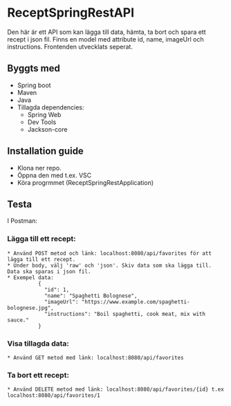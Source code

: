 # ReceptSpringRestAPI
Den här är ett API som kan lägga till data, hämta, ta bort och spara ett recept i json fil. Finns en model med attribute id, name, imageUrl och instructions. Frontenden utvecklats seperat.

## Byggts med
  * Spring boot
  * Maven
  * Java
  * Tillagda dependencies:
      * Spring Web
      * Dev Tools
      * Jackson-core

## Installation guide
* Klona ner repo.
* Öppna den med t.ex. VSC
* Köra progrmmet (ReceptSpringRestApplication)

## Testa
I Postman:

  ### Lägga till ett recept:
    * Använd POST metod och länk: localhost:8080/api/favorites för att lägga till ett recept.
    * Under body, välj 'raw' och 'json'. Skiv data som ska lägga till. Data ska sparas i json fil.
    * Exempel data:
              {
                "id": 1,
                "name": "Spaghetti Bolognese",
                "imageUrl": "https://www.example.com/spaghetti-bolognese.jpg",
                "instructions": "Boil spaghetti, cook meat, mix with sauce."
              }

  ### Visa tillagda data:
    * Använd GET metod med länk: localhost:8080/api/favorites
  
  ### Ta bort ett recept:       
    * Använd DELETE metod med länk: localhost:8080/api/favorites/{id} t.ex localhost:8080/api/favorites/1

